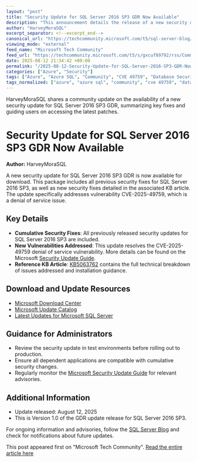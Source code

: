 ```yaml
---
layout: "post"
title: "Security Update for SQL Server 2016 SP3 GDR Now Available"
description: "This announcement details the release of a new security update for SQL Server 2016 SP3 GDR, including information on the included security fixes, links to the relevant CVE, KB article, and instructions for downloading the update. The update addresses a denial of service vulnerability and provides cumulative security improvements for SQL Server deployments."
author: "HarveyMoraSQL"
excerpt_separator: <!--excerpt_end-->
canonical_url: "https://techcommunity.microsoft.com/t5/sql-server-blog/security-update-for-sql-server-2016-sp3-gdr/ba-p/4441693"
viewing_mode: "external"
feed_name: "Microsoft Tech Community"
feed_url: "https://techcommunity.microsoft.com/t5/s/gxcuf89792/rss/Community"
date: 2025-08-12 21:34:42 +00:00
permalink: "/2025-08-12-Security-Update-for-SQL-Server-2016-SP3-GDR-Now-Available.html"
categories: ["Azure", "Security"]
tags: ["Azure", "Azure SQL", "Community", "CVE 49759", "Database Security", "Denial Of Service", "KB5063762", "Microsoft Download Center", "Microsoft Patch", "Microsoft SQL Server", "Microsoft Update Catalog", "Patch Management", "Security", "Security Bulletin", "Security Update", "SP3 GDR", "SQL Server", "SQL Server Security", "Vulnerability Management"]
tags_normalized: ["azure", "azure sql", "community", "cve 49759", "database security", "denial of service", "kb5063762", "microsoft download center", "microsoft patch", "microsoft sql server", "microsoft update catalog", "patch management", "security", "security bulletin", "security update", "sp3 gdr", "sql server", "sql server security", "vulnerability management"]
---
```


HarveyMoraSQL shares a community update on the availability of a new security update for SQL Server 2016 SP3 GDR, summarizing key fixes and guiding users on accessing the latest patches.<!--excerpt_end-->

# Security Update for SQL Server 2016 SP3 GDR Now Available

**Author:** HarveyMoraSQL

A new security update for SQL Server 2016 SP3 GDR is now available for download. This package includes all previous security fixes for SQL Server 2016 SP3, as well as new security fixes detailed in the associated KB article. The update specifically addresses vulnerability CVE-2025-49759, which is a denial of service issue.

## Key Details

- **Cumulative Security Fixes**: All previously released security updates for SQL Server 2016 SP3 are included.
- **New Vulnerabilities Addressed**: This update resolves the CVE-2025-49759 denial of service vulnerability. More details can be found on the Microsoft [Security Update Guide](https://msrc.microsoft.com/update-guide/vulnerability/CVE-2025-49759).
- **Reference KB Article**: [KB5063762](https://support.microsoft.com/kb/5063762) contains the full technical breakdown of issues addressed and installation guidance.

## Download and Update Resources

- [Microsoft Download Center](https://www.microsoft.com/en-us/download/details.aspx?id=108329)
- [Microsoft Update Catalog](https://www.catalog.update.microsoft.com/Search.aspx?q=5063762)
- [Latest Updates for Microsoft SQL Server](https://learn.microsoft.com/en-us/troubleshoot/sql/releases/download-and-install-latest-updates)

## Guidance for Administrators

- Review the security update in test environments before rolling out to production.
- Ensure all dependent applications are compatible with cumulative security changes.
- Regularly monitor the [Microsoft Security Update Guide](https://msrc.microsoft.com/update-guide) for relevant advisories.

## Additional Information

- Update released: August 12, 2025
- This is Version 1.0 of the GDR update release for SQL Server 2016 SP3.

For ongoing information and advisories, follow the [SQL Server Blog](https://techcommunity.microsoft.com/t5/sql-server/bg-p/SQLServer) and check for notifications about future updates.

This post appeared first on "Microsoft Tech Community". [Read the entire article here](https://techcommunity.microsoft.com/t5/sql-server-blog/security-update-for-sql-server-2016-sp3-gdr/ba-p/4441693)

